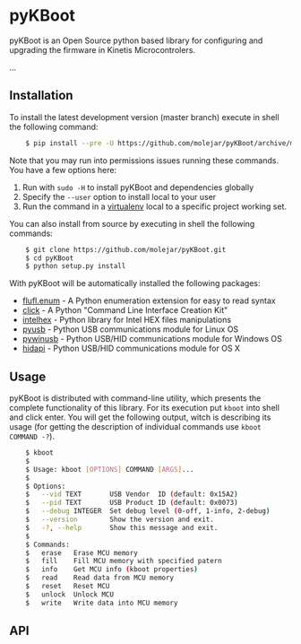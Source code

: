 pyKBoot
=======

pyKBoot is an Open Source python based library for configuring and upgrading the firmware in Kinetis Microcontrolers.

...


Installation
------------

To install the latest development version (master branch) execute in shell the following command:

``` bash
    $ pip install --pre -U https://github.com/molejar/pyKBoot/archive/master.zip
```

Note that you may run into permissions issues running these commands.
You have a few options here:

1. Run with `sudo -H` to install pyKBoot and dependencies globally
2. Specify the `--user` option to install local to your user
3. Run the command in a [virtualenv](https://virtualenv.pypa.io/en/latest/) local to a specific project working set.

You can also install from source by executing in shell the following commands:

``` bash
    $ git clone https://github.com/molejar/pyKBoot.git
    $ cd pyKBoot
    $ python setup.py install
```

With pyKBoot will be automatically installed the following packages:

  - [flufl.enum](https://pypi.python.org/pypi/flufl.enum) - A Python enumeration extension for easy to read syntax
  - [click](http://click.pocoo.org/6) - A Python "Command Line Interface Creation Kit"
  - [intelhex](https://pypi.python.org/pypi/IntelHex) - Python library for Intel HEX files manipulations
  - [pyusb](https://pypi.python.org/pypi/pyusb) - Python USB communications module for Linux OS
  - [pywinusb](https://pypi.python.org/pypi/pywinusb) - Python USB/HID communications module for Windows OS
  - [hidapi](https://pypi.python.org/pypi/hidapi/0.7.99.post9) - Python USB/HID communications module for OS X


Usage
-----

pyKBoot is distributed with command-line utility, which presents the complete functionality of this library. For its execution put `kboot` into shell and click enter. You will get the following output, witch is describing its usage (for getting the description of individual commands use `kboot COMMAND -?`).

``` bash
    $ kboot 
    $
    $ Usage: kboot [OPTIONS] COMMAND [ARGS]...
    $ 
    $ Options:
    $   --vid TEXT       USB Vendor  ID (default: 0x15A2)
    $   --pid TEXT       USB Product ID (default: 0x0073)
    $   --debug INTEGER  Set debug level (0-off, 1-info, 2-debug)
    $   --version        Show the version and exit.
    $   -?, --help       Show this message and exit.
    $
    $ Commands:
    $   erase   Erase MCU memory
    $   fill    Fill MCU memory with specified patern
    $   info    Get MCU info (kboot properties)
    $   read    Read data from MCU memory
    $   reset   Reset MCU
    $   unlock  Unlock MCU
    $   write   Write data into MCU memory
```

API
---


